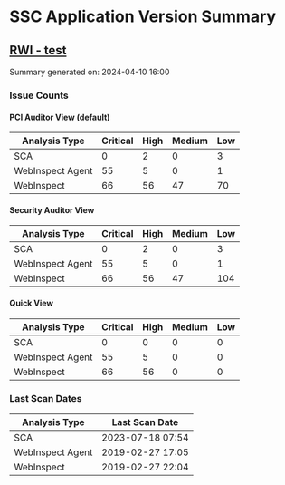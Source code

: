 # SSC Application Version Summary

## [RWI - test](http://localhost:2320/ssc/html/ssc/index.jsp#!/version/42/fix)

Summary generated on: 2024-04-10 16:00

### Issue Counts

#### PCI Auditor View (default)
| Analysis Type      |   Critical |       High |     Medium |        Low | 
| ------------------ | ---------- | ---------- | ---------- | ---------- |
| SCA                |          0 |          2 |          0 |          3 |
| WebInspect Agent   |         55 |          5 |          0 |          1 |
| WebInspect         |         66 |         56 |         47 |         70 |


#### Security Auditor View 
| Analysis Type      |   Critical |       High |     Medium |        Low | 
| ------------------ | ---------- | ---------- | ---------- | ---------- |
| SCA                |          0 |          2 |          0 |          3 |
| WebInspect Agent   |         55 |          5 |          0 |          1 |
| WebInspect         |         66 |         56 |         47 |        104 |


#### Quick View 
| Analysis Type      |   Critical |       High |     Medium |        Low | 
| ------------------ | ---------- | ---------- | ---------- | ---------- |
| SCA                |          0 |          0 |          0 |          0 |
| WebInspect Agent   |         55 |          5 |          0 |          0 |
| WebInspect         |         66 |         56 |          0 |          0 |



### Last Scan Dates

| Analysis Type      | Last Scan Date   |
| ------------------ | ---------------- |
| SCA                | 2023-07-18 07:54 |
| WebInspect Agent   | 2019-02-27 17:05 |
| WebInspect         | 2019-02-27 22:04 |

